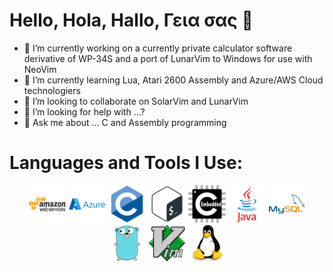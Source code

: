 # Hello, Hola, Hallo, Γεια σας 👋

- 🔭 I’m currently working on a currently private calculator software derivative of WP-34S and a port of LunarVim to Windows for use with NeoVim
- 🌱 I’m currently learning Lua, Atari 2600 Assembly and Azure/AWS Cloud technologiers
- 👯 I’m looking to collaborate on SolarVim and LunarVim
- 🤔 I’m looking for help with ...?
- 💬 Ask me about ... C and Assembly programming

# Languages and Tools I Use:
<p align="center">
  <img src="https://raw.githubusercontent.com/devicons/devicon/master/icons/amazonwebservices/amazonwebservices-original-wordmark.svg" alt="aws" width="60" height="60"/>
  <img src="https://raw.githubusercontent.com/devicons/devicon/master/icons/azure/azure-original-wordmark.svg" alt="azure" width="60" height="60"/>
  <img src="https://raw.githubusercontent.com/devicons/devicon/master/icons/c/c-original.svg" alt="c" width="60" height="60"/> 
  <img src="https://raw.githubusercontent.com/devicons/devicon/master/icons/bash/bash-original.svg" alt="bash" width="60" height="60"/>
  <img src="https://raw.githubusercontent.com/devicons/devicon/master/icons/embeddedc/embeddedc-original-wordmark.svg" alt="bash" width="60" height="60"/>
  <img src="https://raw.githubusercontent.com/devicons/devicon/master/icons/java/java-original-wordmark.svg" alt="java" width="60" height="60"/>
  <img src="https://raw.githubusercontent.com/devicons/devicon/master/icons/mysql/mysql-original-wordmark.svg" alt="mysql" width="60" height="60"/>
  <img src="https://raw.githubusercontent.com/devicons/devicon/master/icons/go/go-original.svg" alt="go" width="60" height="60"/>
  <img src="https://raw.githubusercontent.com/devicons/devicon/master/icons/vim/vim-original.svg" alt="vim" width="60" height="60"/>
  <img src="https://raw.githubusercontent.com/devicons/devicon/master/icons/linux/linux-original.svg" alt="linux" width="60" height="60"/>
</p>
